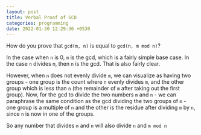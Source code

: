 ```yaml
---
layout: post
title: Verbal Proof of GCD
categories: programming
date: 2022-01-30 12:29:36 +0530
---
```


How do you prove that `gcd(m, n)` is equal to `gcd(n, m mod n)`?

In the case when `n` is 0, `m` is the gcd, which is a fairly simple base case. In the case `n` divides `m`, then `n` is the gcd. That is also fairly clear.

However, when `n` does not evenly divide `m`, we can visualize as having two groups - one group is the count where `n` evenly divides `m`, and the other group which is less than `n` (the remainder of `m` after taking out the first group). Now, for the gcd to divide the two numbers `m` and `n` - we can paraphrase the same condition as the gcd dividing the two groups of `m` - one group is a multiple of `n` and the other is the residue after dividing `m` by `n`, since `n` is now in one of the groups.

So any number that divides `m` and `n` will also divide `n` and `m mod n`
